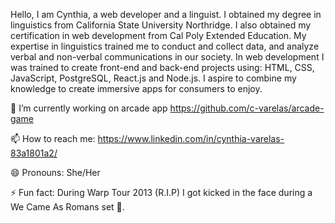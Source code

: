 Hello, I am Cynthia, a web developer and a linguist. I obtained my degree in linguistics from California State University Northridge. I also obtained my certification in web development from Cal Poly Extended Education. My expertise in linguistics trained me to conduct and collect data, and analyze verbal and non-verbal communications in our society. In web development I was trained to create front-end and back-end projects using: HTML, CSS, JavaScript, PostgreSQL, React.js and Node.js. I aspire to combine my knowledge to create immersive apps for consumers to enjoy.

🔭 I’m currently working on arcade app https://github.com/c-varelas/arcade-game

📫 How to reach me: https://www.linkedin.com/in/cynthia-varelas-83a1801a2/

😄 Pronouns: She/Her

⚡ Fun fact: During Warp Tour 2013 (R.I.P) I got kicked in the face during a We Came As Romans set 🤘. 

<!--
**c-varelas/c-varelas** is a ✨ _special_ ✨ repository because its `README.md` (this file) appears on your GitHub profile.

Here are some ideas to get you started:


- 🔭 I’m currently working on ...
- 🌱 I’m currently learning ...
- 👯 I’m looking to collaborate on ...
- 🤔 I’m looking for help with ...
- 💬 Ask me about ...
- 📫 How to reach me: ...
- 😄 Pronouns: ...
- ⚡ Fun fact: ...
-->
